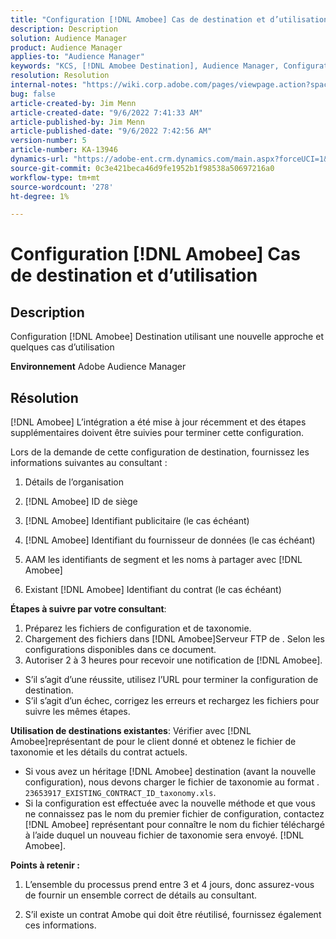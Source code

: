 ```yaml
---
title: "Configuration [!DNL Amobee] Cas de destination et d’utilisation"
description: Description
solution: Audience Manager
product: Audience Manager
applies-to: "Audience Manager"
keywords: "KCS, [!DNL Amobee Destination], Audience Manager, Configuration"
resolution: Resolution
internal-notes: "https://wiki.corp.adobe.com/pages/viewpage.action?spaceKey=MCPI&title=Turn+Amobee+-+AAM+Destination"
bug: false
article-created-by: Jim Menn
article-created-date: "9/6/2022 7:41:33 AM"
article-published-by: Jim Menn
article-published-date: "9/6/2022 7:42:56 AM"
version-number: 5
article-number: KA-13946
dynamics-url: "https://adobe-ent.crm.dynamics.com/main.aspx?forceUCI=1&pagetype=entityrecord&etn=knowledgearticle&id=1aac9553-b72d-ed11-9db1-0022480866ad"
source-git-commit: 0c3e421beca46d9fe1952b1f98538a50697216a0
workflow-type: tm+mt
source-wordcount: '278'
ht-degree: 1%

---
```


# Configuration [!DNL Amobee] Cas de destination et d’utilisation

## Description


Configuration [!DNL Amobee] Destination utilisant une nouvelle approche et quelques cas d’utilisation

<b>Environnement</b>
Adobe Audience Manager


## Résolution


[!DNL Amobee] L’intégration a été mise à jour récemment et des étapes supplémentaires doivent être suivies pour terminer cette configuration.

Lors de la demande de cette configuration de destination, fournissez les informations suivantes au consultant :

1. Détails de l’organisation

2. [!DNL Amobee] ID de siège

3. [!DNL Amobee] Identifiant publicitaire (le cas échéant)

4. [!DNL Amobee] Identifiant du fournisseur de données (le cas échéant)

5. AAM les identifiants de segment et les noms à partager avec [!DNL Amobee]

6. Existant [!DNL Amobee] Identifiant du contrat (le cas échéant)

<b>Étapes à suivre par votre consultant</b>:

1. Préparez les fichiers de configuration et de taxonomie.
2. Chargement des fichiers dans [!DNL Amobee]Serveur FTP de . Selon les configurations disponibles dans ce document.
3. Autoriser 2 à 3 heures pour recevoir une notification de [!DNL Amobee].


- S’il s’agit d’une réussite, utilisez l’URL pour terminer la configuration de destination.
- S’il s’agit d’un échec, corrigez les erreurs et rechargez les fichiers pour suivre les mêmes étapes.


<b>Utilisation de destinations existantes</b>: Vérifier avec [!DNL Amobee]représentant de pour le client donné et obtenez le fichier de taxonomie et les détails du contrat actuels.

- Si vous avez un héritage [!DNL Amobee] destination (avant la nouvelle configuration), nous devons charger le fichier de taxonomie au format . `23653917_EXISTING_CONTRACT_ID_taxonomy.xls`.
- Si la configuration est effectuée avec la nouvelle méthode et que vous ne connaissez pas le nom du premier fichier de configuration, contactez [!DNL Amobee] représentant pour connaître le nom du fichier téléchargé à l’aide duquel un nouveau fichier de taxonomie sera envoyé. [!DNL Amobee].


<b>Points à retenir :</b>

1. L’ensemble du processus prend entre 3 et 4 jours, donc assurez-vous de fournir un ensemble correct de détails au consultant.

2. S’il existe un contrat Amobe qui doit être réutilisé, fournissez également ces informations.

